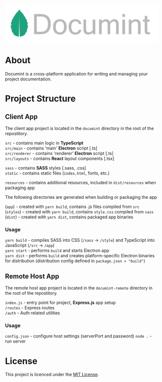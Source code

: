 ![Documint Banner](https://github.com/franjurinec/documint/blob/main/extras/design/graphics/Documint%20Banner.png)


# About
Documint is a cross-platform application for writing and managing your project documentation. 

# Project Structure

## Client App

The client app project is located in the `documint` directory in the root of the repostitory.

`src` - contains main logic in **TypeScript**  
`src/main` - contains 'main' **Electron** script [.ts]  
`src/renderer` - contains 'renderer' **Electron** script [.ts]  
`src/layouts` - contains **React** layout components [.tsx]  

`sass` - contains **SASS** styles [.sass, .css]  
`static` - contains static files (`index.html`, fonts, etc.)  

`resources` - contains additional resources, included in `dist/resources` when packaging app

The following directories are generated when building or packaging the app

(`app`) - created with `yarn build`, contains .js files compiled from `src`  
(`styles`) - created with `yarn build`, contains `style.css` compiled from `sass`  
(`dist`) - created with `yarn dist`, contains packaged app binaries

### Usage

`yarn build` - compiles SASS into CSS (`/sass` -> `/style`) and TypeScript into JavaScript (`/src` -> `/app`)  
`yarn start` - performs `build` and starts Electron app  
`yarn dist` - performs `build` and creates platform-specific Electron binaries for distribution (distribution config defined in `package.json > "build"`)  

## Remote Host App

The remote host app project is located in the `documint-remote` directory in the root of the repostitory.

`index.js` - entry point for project, **Express.js** app setup  
`/routes` - Express routes  
`/auth` - Auth related utilities

### Usage

`config.json` - configure host settings (serverPort and password)
`node .` - run server

# License
This project is licenced under the [MIT License](https://github.com/franjurinec/documint/blob/main/LICENSE).
